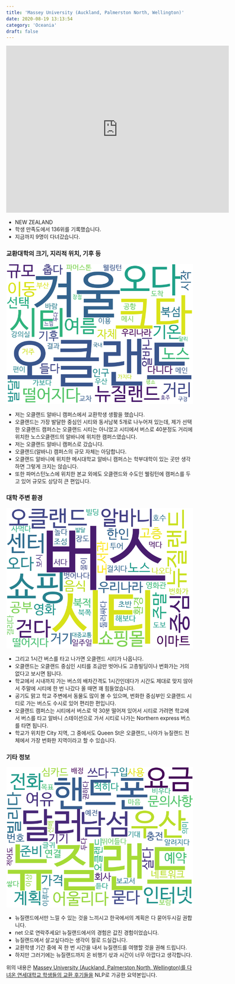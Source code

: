 ```yaml
---
title: 'Massey University (Auckland, Palmerston North, Wellington)'
date: 2020-08-19 13:13:54
category: 'Oceania'
draft: false
---
```


<iframe
width="600"
height="450"
frameborder="0" style="border:0"
src="https://www.google.com/maps/embed/v1/place?key=AIzaSyC9e1AME-pVmWC4hBpFdu5S4dKzyepa3HQ&q=Massey+University+(Auckland,+Palmerston+North,+Wellington)&center=-36.7323409,174.70149990000002&zoom=14" allowfullscreen>
</iframe>


* NEW ZEALAND
* 학생 만족도에서 136위를 기록했습니다.
* 지금까지 9명이 다녀갔습니다. 

### 교환대학의 크기, 지리적 위치, 기후 등

![gen_info-WordCloud](../univ_wordclouds_okt/gen_info/NZ000001_gen_info_okt.png)

* 저는 오클랜드 알바니 캠퍼스에서 교환학생 생활을 했습니다.
* 오클랜드는 가장 발달한 중심인 시티와 동서남북 5개로 나누어져 있는데, 제가 선택한 오클랜드 캠퍼스는 오클랜드 시티는 아니었고 시티에서 버스로 40분정도 거리에 위치한 노스오클랜드의 알바니에 위치한 캠퍼스였습니다.
* 저는 오클랜드 알바니 캠퍼스로 갔습니다.
* 오클랜드(알바니) 캠퍼스의 규모 자체는 아담합니다.
* 오클랜드 알바니에 위치한 메시대학교 알바니 캠퍼스는 학부대학이 있는 곳만 생각하면 그렇게 크지는 않습니다.
* 또한 파머스턴노스에 위치한 본교 외에도 오클랜드와 수도인 웰링턴에 캠퍼스를 두고 있어 규모도 상당히 큰 편입니다.


### 대학 주변 환경

![env_info-WordCloud](../univ_wordclouds_okt/env_info/NZ000001_env_info_okt.png)

* 그리고 1시간 버스를 타고 나가면 오클랜드 시티가 나옵니다.
* 오클랜드는 오클랜드 중심인 시티를 조금만 벗어나도 고층빌딩이나 번화가는 거의 없다고 보시면 됩니다.
* 학교에서 시내까지 가는 버스의 배차간격도 1시간인데다가 시간도 제대로 맞지 않아서 주말에 시티에 한 번 나갔다 올 때면 꽤 힘들었습니다.
* 공기도 맑고 학교 주변에서 동물도 많이 볼 수 있으며, 번화한 중심부인 오클랜드 시티로 가는 버스도 수시로 있어 편리한 편입니다.
* 오클랜드 캠퍼스는 시티에서 버스로 약 30분 떨어져 있어서 시티로 가려면 학교에서 버스를 타고 알바니 스테이션으로 가서 시티로 나가는 Northern express 버스를 타면 됩니다.
* 학교가 위치한 City 지역, 그 중에서도 Queen St은 오클랜드, 나아가 뉴질랜드 전체에서 가장 번화한 지역이라고 할 수 있습니다.


### 기타 정보

![etc_info-WordCloud](../univ_wordclouds_okt/etc_info/NZ000001_etc_info_okt.png)

* 뉴질랜드에서만 느낄 수 있는 것을 느끼시고 한국에서의 계획은 다 묻어두시길 권합니다.
* net 으로 연락주세요! 뉴질랜드에서의 경험은 값진 경험이었습니다.
* 뉴질랜드에서 살고싶다라는 생각이 절로 드실겁니다.
* 교환학생 기간 중에 꼭 한 번 시간을 내서 뉴질랜드를 여행할 것을 권해 드립니다.
* 하지만 그러기에는 뉴질랜드까지 온 비행기 삯과 시간이 너무 아깝다고 생각합니다.


위의 내용은 [Massey University (Auckland, Palmerston North, Wellington)를 다녀온 연세대학교 학생들의 교환 후기들을](http://oia.yonsei.ac.kr/partner/expReport.asp?ucode=NZ000001&bgbn=A) NLP로 가공한 요약본입니다. 
